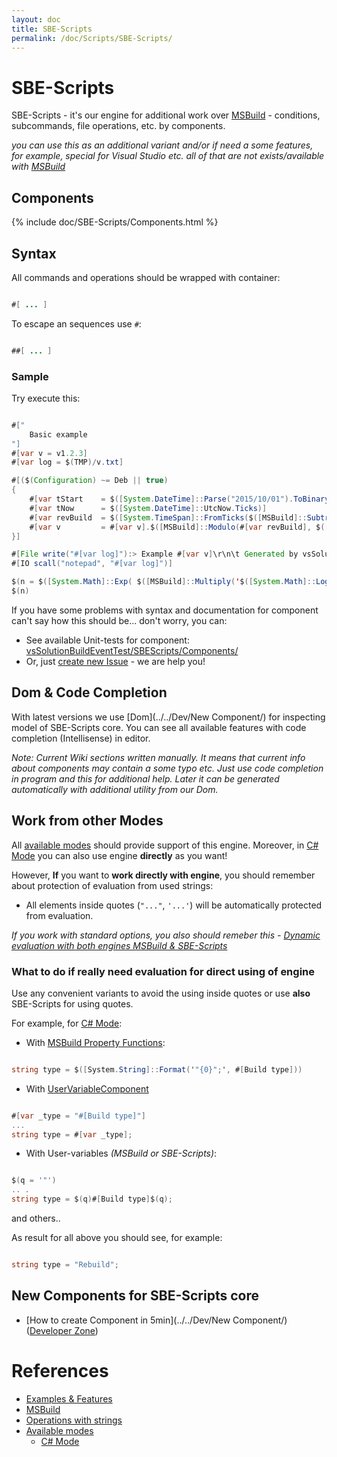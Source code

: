 ```yaml
---
layout: doc
title: SBE-Scripts
permalink: /doc/Scripts/SBE-Scripts/
---
```

# SBE-Scripts

SBE-Scripts - it's our engine for additional work over [MSBuild](../MSBuild/) - conditions, subcommands, file operations, etc. by components.

*you can use this as an additional variant and/or if need a some features, for example, special for Visual Studio etc. all of that are not exists/available with [MSBuild](../MSBuild/)*

## Components

{% include doc/SBE-Scripts/Components.html %}

## Syntax

All commands and operations should be wrapped with container:

```java 

#[ ... ]
```

To escape an sequences use `#`: 

```java 

##[ ... ]
```

### Sample

Try execute this:

```java

#["
    Basic example
"]
#[var v = v1.2.3]
#[var log = $(TMP)/v.txt]

#[($(Configuration) ~= Deb || true)
{
    #[var tStart    = $([System.DateTime]::Parse("2015/10/01").ToBinary())]
    #[var tNow      = $([System.DateTime]::UtcNow.Ticks)]
    #[var revBuild  = $([System.TimeSpan]::FromTicks($([MSBuild]::Subtract(#[var tNow], #[var tStart]))).TotalMinutes.ToString("0"))]
    #[var v         = #[var v].$([MSBuild]::Modulo(#[var revBuild], $([System.Math]::Pow(2, 14))))]
}]

#[File write("#[var log]"):> Example #[var v]\r\n\t Generated by vsSolutionBuildEvent]
#[IO scall("notepad", "#[var log]")]

$(n = $([System.Math]::Exp( $([MSBuild]::Multiply('$([System.Math]::Log(2))', 16).ToString().Replace(',', '.')) ).ToString("0")))
$(n)
```

If you have some problems with syntax and documentation for component can't say how this should be... don't worry, you can:

* See available Unit-tests for component: [vsSolutionBuildEventTest/SBEScripts/Components/](https://github.com/3F/vsSolutionBuildEvent/tree/master/vsSolutionBuildEventTest/SBEScripts/Components)
* Or, just [create new Issue](https://bitbucket.org/3F/vssolutionbuildevent/issues/new) - we are help you!

## Dom & Code Completion

With latest versions we use [Dom](../../Dev/New Component/) for inspecting model of SBE-Scripts core. You can see all available features with code completion (Intellisense) in editor.

*Note: Current Wiki sections written manually. It means that current info about components may contain a some typo etc. 
Just use code completion in program and this for additional help. Later it can be generated automatically with additional utility from our Dom.*

## Work from other Modes

All [available modes](../../Modes/) should provide support of this engine. Moreover, in [C# Mode](../../Modes/CSharp/#work-with-msbuild-amp-sbe-scripts-engine) you can also use engine **directly** as you want!

However, **If** you want to **work directly with engine**, you should remember about protection of evaluation from used strings:

* All elements inside quotes (`"..."`, `'...'`) will be automatically protected from evaluation.

*If you work with standard options, you also should remeber this - [Dynamic evaluation with both engines MSBuild & SBE-Scripts](../../Features/Strings/#dynamic-evaluation-with-both-engines-msbuild-amp-sbe-scripts)*

### What to do if really need evaluation for direct using of engine

Use any convenient variants to avoid the using inside quotes or use **also** SBE-Scripts for using quotes.

For example, for [C# Mode](../../Modes/CSharp/):

* With [MSBuild Property Functions](http://msdn.microsoft.com/en-us/library/vstudio/dd633440%28v=vs.120%29.aspx):

```csharp 

string type = $([System.String]::Format('"{0}";', #[Build type]))
```

* With [UserVariableComponent](../SBE-Scripts/Components/UserVariableComponent/)

```csharp 

#[var _type = "#[Build type]"]
...
string type = #[var _type];
```

* With User-variables *(MSBuild or SBE-Scripts)*:

```csharp 

$(q = '"')
.. .
string type = $(q)#[Build type]$(q);
```

and others..

As result for all above you should see, for example:

```csharp

string type = "Rebuild";
```

## New Components for SBE-Scripts core

* [How to create Component in 5min](../../Dev/New Component/) ([Developer Zone](../../Dev/))

# References

* [Examples & Features](../../Examples/)
* [MSBuild](../MSBuild/)
* [Operations with strings](../../Features/Strings/)
* [Available modes](../../Modes/)
    * [C# Mode](../../Modes/CSharp/)

